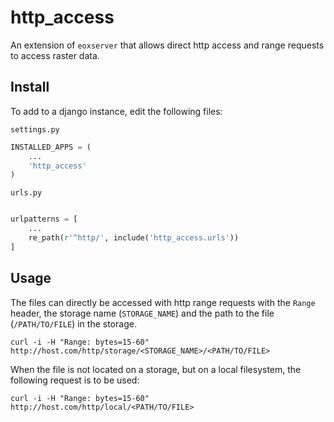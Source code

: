 # http_access

An extension of `eoxserver` that allows direct http access and range requests to access
raster data.

## Install

To add to a django instance, edit the following files:

`settings.py`

```python
INSTALLED_APPS = (
    ...
    'http_access'
)
```

`urls.py`

```python

urlpatterns = [
    ...
    re_path(r'^http/', include('http_access.urls'))
]

```

## Usage

The files can directly be accessed with http range requests with the `Range` header, the
storage name (`STORAGE_NAME`) and the path to the file (`/PATH/TO/FILE`) in the storage.

```shell
curl -i -H "Range: bytes=15-60" http://host.com/http/storage/<STORAGE_NAME>/<PATH/TO/FILE>
```

When the file is not located on a storage, but on a local filesystem, the following request is to be used:

```shell
curl -i -H "Range: bytes=15-60" http://host.com/http/local/<PATH/TO/FILE>
```
